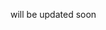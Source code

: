 will be updated soon
     
 
    
    
      
        
         
       
    
    
      
  
  
 
 
 
 

